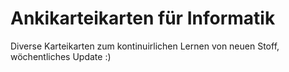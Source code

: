 # Ankikarteikarten für Informatik 

Diverse Karteikarten zum kontinuirlichen Lernen von neuen Stoff, wöchentliches Update :)

